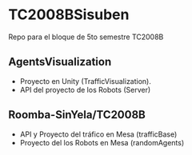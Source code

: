 # TC2008BSisuben
Repo para el bloque de 5to semestre TC2008B

## AgentsVisualization

- Proyecto en Unity (TrafficVisualization).
- API del proyecto de los Robots (Server)


## Roomba-SinYela/TC2008B


- API y Proyecto del tráfico en Mesa (trafficBase)
- Proyecto del los Robots en Mesa (randomAgents)



